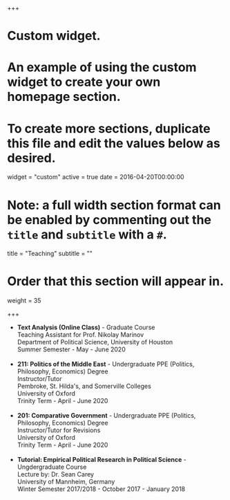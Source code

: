 
+++
# Custom widget.
# An example of using the custom widget to create your own homepage section.
# To create more sections, duplicate this file and edit the values below as desired.
widget = "custom"
active = true
date = 2016-04-20T00:00:00

# Note: a full width section format can be enabled by commenting out the `title` and `subtitle` with a `#`.
title = "Teaching"
subtitle = ""

# Order that this section will appear in.
weight = 35

+++

- **Text Analysis (Online Class)** - Graduate Course <br/> Teaching Assistant for Prof. Nikolay Marinov <br/>Department of Political Science, University of Houston <br/> Summer Semester - May - June 2020 <br/><br/> 
- **211: Politics of the Middle East** - Undergraduate PPE (Politics, Philosophy, Economics) Degree <br/> Instructor/Tutor<br/> Pembroke, St. Hilda's, and Somerville Colleges<br/> University of Oxford <br/> Trinity Term - April - June 2020<br/> <br/> 
- **201: Comparative Government**  - Undergraduate PPE (Politics, Philosophy, Economics) Degree <br/>Instructor/Tutor for Revisions<br/> University of Oxford <br/> Trinity Term - April - June 2020<br/> <br/> 
- **Tutorial: Empirical Political Research in Political Science** - Ungdergraduate Course  <br/> Lecture by: Dr. Sean Carey<br/>  University of Mannheim, Germany<br/>Winter Semester 2017/2018 - October 2017 - January 2018 





